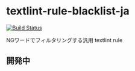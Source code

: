 # textlint-rule-blacklist-ja

[travis-image]: https://travis-ci.org/hakatashi/textlint-rule-blacklist-ja.svg?branch=master
[travis-url]: https://travis-ci.org/hakatashi/textlint-rule-blacklist-ja

[![Build Status][travis-image]][travis-url]

NGワードでフィルタリングする汎用 textlint rule

## **開発中**
